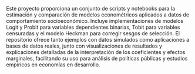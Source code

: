 Este proyecto proporciona un conjunto de scripts y notebooks para la estimación y comparación de modelos econométricos aplicados a datos de comportamiento socioeconómico. Incluye implementaciones de modelos Logit y Probit para variables dependientes binarias, Tobit para variables censuradas y el modelo Heckman para corregir sesgos de selección. El repositorio ofrece tanto ejemplos con datos simulados como aplicaciones a bases de datos reales, junto con visualizaciones de resultados y explicaciones detalladas de la interpretación de los coeficientes y efectos marginales, facilitando su uso para análisis de políticas públicas y estudios empíricos en economías en desarrollo.
